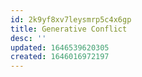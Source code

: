 ```yaml
---
id: 2k9yf8xv7leysmrp5c4x6gp
title: Generative Conflict
desc: ''
updated: 1646539620305
created: 1646016972197
---
```



